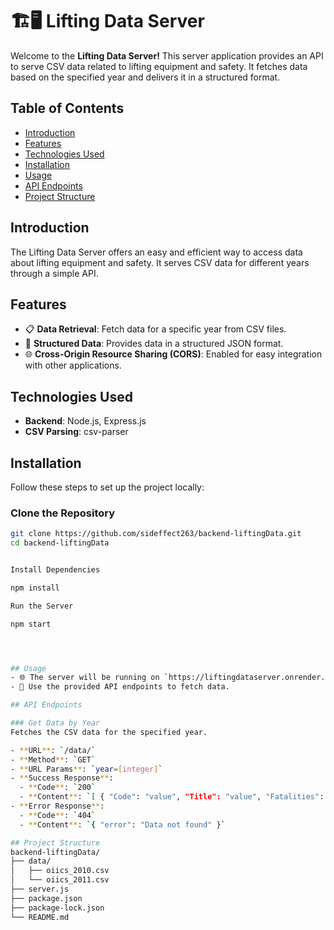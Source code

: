 # 🏗️🖥️ Lifting Data Server

Welcome to the **Lifting Data Server!** This server application provides an API to serve CSV data related to lifting equipment and safety. It fetches data based on the specified year and delivers it in a structured format. 

## Table of Contents
- [Introduction](#introduction)
- [Features](#features)
- [Technologies Used](#technologies-used)
- [Installation](#installation)
- [Usage](#usage)
- [API Endpoints](#api-endpoints)
- [Project Structure](#project-structure)


## Introduction
The Lifting Data Server offers an easy and efficient way to access data about lifting equipment and safety. It serves CSV data for different years through a simple API.

## Features
- 📋 **Data Retrieval**: Fetch data for a specific year from CSV files.
- 📂 **Structured Data**: Provides data in a structured JSON format.
- 🌐 **Cross-Origin Resource Sharing (CORS)**: Enabled for easy integration with other applications.

## Technologies Used
- **Backend**: Node.js, Express.js
- **CSV Parsing**: csv-parser

## Installation
Follow these steps to set up the project locally:

### Clone the Repository
```bash
git clone https://github.com/sideffect263/backend-liftingData.git
cd backend-liftingData


Install Dependencies

npm install

Run the Server

npm start




## Usage
- 🌐 The server will be running on `https://liftingdataserver.onrender.com/`.
- 📄 Use the provided API endpoints to fetch data.

## API Endpoints

### Get Data by Year
Fetches the CSV data for the specified year.

- **URL**: `/data/`
- **Method**: `GET`
- **URL Params**: `year=[integer]`
- **Success Response**:
  - **Code**: `200`
  - **Content**: `[ { "Code": "value", "Title": "value", "Fatalities": "value", "Percent": "value" }, ... ]`
- **Error Response**:
  - **Code**: `404`
  - **Content**: `{ "error": "Data not found" }`

## Project Structure
backend-liftingData/
├── data/
│   ├── oiics_2010.csv
│   └── oiics_2011.csv
├── server.js
├── package.json
├── package-lock.json
└── README.md

